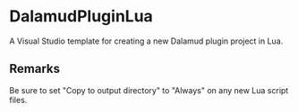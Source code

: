 # DalamudPluginLua
A Visual Studio template for creating a new Dalamud plugin project in Lua.

## Remarks
Be sure to set "Copy to output directory" to "Always" on any new Lua script files.
